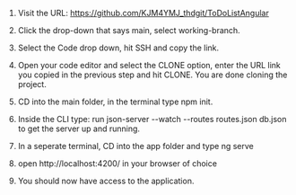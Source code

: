 1. Visit the URL: https://github.com/KJM4YMJ_thdgit/ToDoListAngular
2. Click the drop-down that says main, select working-branch.
3. Select the Code drop down, hit SSH and copy the link.
4. Open your code editor and select the CLONE option, enter the URL link      you copied in the previous step and hit CLONE. You are done cloning the         project.

5. CD into the main folder, in the terminal type npm init.
6. Inside the CLI type: run json-server --watch --routes routes.json db.json to get the server up      and running.
7. In a seperate terminal, CD into the app folder and type ng serve
8. open http://localhost:4200/ in your browser of choice
9. You should now have access to the application.

